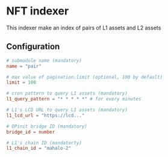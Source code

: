 # NFT indexer

This indexer make an index of pairs of L1 assets and L2 assets

## Configuration

```toml
# submodule name (mandatory)
name = "pair"

# max value of pagination.limit (optional, 100 by default)
limit = 100

# cron pattern to query L1 assets (mandatory)
l1_query_pattern = "* * * * *" # for every minutes

# L1's LCD URL to query L1 assets (mandatory)
l1_lcd_url = "https://lcd..."

# OPinit bridge ID (mandatory)
bridge_id = number

# L1's chain ID (mandatorty)
l1_chain_id = "mahalo-2"
```
